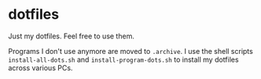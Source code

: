 # dotfiles

Just my dotfiles. Feel free to use them.

Programs I don't use anymore are moved to ``.archive``. I use the shell scripts ``install-all-dots.sh`` and ``install-program-dots.sh`` to install my dotfiles across various PCs.
